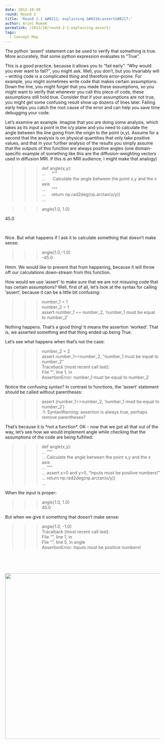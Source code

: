 ```yaml
---
date: 2012-10-30
round: Round 2
title: 'Round 2.1 &#8211; explaining &#8216;assert&#8217;'
author: Ariel Rokem
permalink: /2012/10/round-2-1-explaining-assert/
tags:
  - Concept Map
---
```

The python &#8216;assert&#8217; statement can be used to verify that something is true. More accurately, that some python expression evaluates to &#8220;True&#8221;.

This is a good practice, because it allows you to &#8220;fail early&#8221;. &#8220;Why would you ever want to fail?&#8221;, you might ask. Well, you don&#8217;t, but you invariably will &#8211; writing code is a complicated thing and therefore error-prone. For example, you might sometimes write code that makes certain assumptions. Down the line, you might forget that you made these assumptions, so you might want to verify that whenever you call this piece of code, these assumptions still hold true. Consider that if your assumptions are not true, you might get some confusing result show up dozens of lines later. Failing early helps you catch the root cause of the error and can help you save time debugging your code.

Let&#8217;s examine an example. Imagine that you are doing some analysis, which takes as its input a point in the x/y plane and you need to calculate the angle between the line going from the origin to the point (x,y). Assume for a second that the analysis is on physical quantities that only take positive values, and that in your further analysis of the results you simply assume that the outputs of this function are always positive angles (one domain-specific example of something like this are the diffusion-weighting vectors used in diffusion MRI. If this is an MRI audience, I might make that analogy)

>>> def angle(x,y):  
&#8230;     &#8220;&#8221;&#8221;  
&#8230;      Calculate the angle between the point x,y and the x axis  
&#8230;     &#8220;&#8221;&#8221;  
&#8230;     return np.rad2deg(np.arctan(x/y))  
&#8230;

>>> angle(1.0, 1.0)

45.0

&nbsp;

Nice. But what happens if I ask it to calculate something that doesn&#8217;t make sense:

>>> angle(1.0,-1.0)  
-45.0

Hmm. We would like to prevent that from happening, because it will throw off our calculations down-stream from this function.

How would we use &#8216;assert&#8217; to make sure that we are not misusing code that has certain assumptions? Well, first of all, let&#8217;s look at the syntax for calling &#8216;assert&#8217;, because it can be a little bit confusing:

>>> number_1 = 1  
>>> number_2 = 1  
>>> assert number\_1 == number\_2, &#8216;number\_1 must be equal to number\_2&#8242;

Nothing happens. That&#8217;s a good thing! It means the assertion &#8216;worked&#8217;. That is, we asserted something and that thing ended up being True.

Let&#8217;s see what happens when that&#8217;s not the case:

>>> number_2 = 2  
>>> assert number\_1==number\_2, &#8220;number\_1 must be equal to number\_2&#8243;  
Traceback (most recent call last):  
File &#8220;<stdin>&#8221;, line 1, in <module>  
AssertionError: number\_1 must be equal to number\_2

Notice the confusing syntax? In contrast to functions, the &#8216;assert&#8217; statement should be called without parentheses:

>>> assert (number\_1==number\_2, &#8216;number\_1 must be equal to number\_2&#8242;)  
<stdin>:1: SyntaxWarning: assertion is always true, perhaps remove parentheses?

That&#8217;s because it is \*not a function\*. OK &#8211; now that we got all that out of the way, let&#8217;s see how we would implement angle while checking that the assumptions of the code are being fulfilled:

>>> def angle(x,y):  
&#8230; &#8220;&#8221;&#8221;  
&#8230; Calculate the angle between the point x,y and the x axis  
&#8230; &#8220;&#8221;&#8221;  
&#8230; assert x>0 and y>0, &#8220;Inputs must be positive numbers!&#8221;  
&#8230; return np.rad2deg(np.arctan(x/y))  
&#8230;

When the input is proper:  
>>> angle(1.0, 1.0)  
45.0

But when we give it something that doesn&#8217;t make sense:

>>> angle(1.0, -1.0)  
Traceback (most recent call last):  
File &#8220;<stdin>&#8221;, line 1, in <module>  
File &#8220;<stdin>&#8221;, line 5, in angle  
AssertionError: Inputs must be positive numbers!

&nbsp;

&nbsp;

[<img class="alignnone size-full wp-image-919" title="assert_mindmap" src="http://teaching.software-carpentry.org/wp-content/uploads/2012/10/assert_mindmap1.png" alt="" width="720" height="540" />][1]

&nbsp;

&nbsp;

 [1]: http://teaching.software-carpentry.org/wp-content/uploads/2012/10/assert_mindmap1.png
